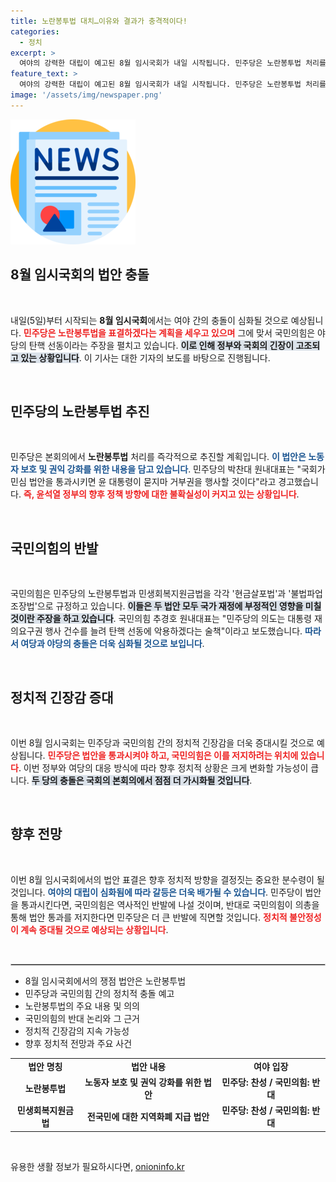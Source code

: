 ```yaml
---
title: 노란봉투법 대치…이유와 결과가 충격적이다!
categories:
  - 정치
excerpt: >
  여야의 강력한 대립이 예고된 8월 임시국회가 내일 시작됩니다. 민주당은 노란봉투법 처리를 밀어붙이며 충돌을 불러일으킬 전망인데, 국민의힘은 재의 요구로 맞서겠다고 밝혔습니다. 정치적 격돌이 세트를 예고합니다!
feature_text: >
  여야의 강력한 대립이 예고된 8월 임시국회가 내일 시작됩니다. 민주당은 노란봉투법 처리를 밀어붙이며 충돌을 불러일으킬 전망인데, 국민의힘은 재의 요구로 맞서겠다고 밝혔습니다. 정치적 격돌이 세트를 예고합니다!
image: '/assets/img/newspaper.png'
---
```


<p><img src="/assets/img/newspaper.png" alt="kimp 속보" /></p>

<h2 data-ke-size="size26">8월 임시국회의 법안 충돌</h2>

<p data-ke-size="size16">&nbsp;</p>

<p>내일(5일)부터 시작되는 <b>8월 임시국회</b>에서는 여야 간의 충돌이 심화될 것으로 예상됩니다. <b><span style="color: #ee2323;">민주당은 노란봉투법을 표결하겠다는 계획을 세우고 있으며</span></b> 그에 맞서 국민의힘은 야당의 탄핵 선동이라는 주장을 펼치고 있습니다. <b><span style="background-color: #21538527;">이로 인해 정부와 국회의 긴장이 고조되고 있는 상황입니다</span></b>. 이 기사는 대한 기자의 보도를 바탕으로 진행됩니다.</p>

<p data-ke-size="size16">&nbsp;</p>

<h2 data-ke-size="size26">민주당의 노란봉투법 추진</h2>

<p data-ke-size="size16">&nbsp;</p>

<p>민주당은 본회의에서 <b>노란봉투법</b> 처리를 즉각적으로 추진할 계획입니다. <b><span style="color: #1a5490;">이 법안은 노동자 보호 및 권익 강화를 위한 내용을 담고 있습니다</span></b>. 민주당의 박찬대 원내대표는 "국회가 민심 법안을 통과시키면 윤 대통령이 묻지마 거부권을 행사할 것이다"라고 경고했습니다. <b><span style="color: #ee2323;">즉, 윤석열 정부의 향후 정책 방향에 대한 불확실성이 커지고 있는 상황입니다</span></b>.</p>

<p data-ke-size="size16">&nbsp;</p>

<h2 data-ke-size="size26">국민의힘의 반발</h2>

<p data-ke-size="size16">&nbsp;</p>

<p>국민의힘은 민주당의 노란봉투법과 민생회복지원금법을 각각 '현금살포법'과 '불법파업조장법'으로 규정하고 있습니다. <b><span style="background-color: #21538527;">이들은 두 법안 모두 국가 재정에 부정적인 영향을 미칠 것이란 주장을 하고 있습니다</span></b>. 국민의힘 추경호 원내대표는 "민주당의 의도는 대통령 재의요구권 행사 건수를 늘려 탄핵 선동에 악용하겠다는 술책"이라고 보도했습니다. <b><span style="color: #1a5490;">따라서 여당과 야당의 충돌은 더욱 심화될 것으로 보입니다</span></b>.</p>

<p data-ke-size="size16">&nbsp;</p>

<h2 data-ke-size="size26">정치적 긴장감 증대</h2>

<p data-ke-size="size16">&nbsp;</p>

<p>이번 8월 임시국회는 민주당과 국민의힘 간의 정치적 긴장감을 더욱 증대시킬 것으로 예상됩니다. <b><span style="color: #ee2323;">민주당은 법안을 통과시켜야 하고, 국민의힘은 이를 저지하려는 위치에 있습니다</span></b>. 이번 정부와 여당의 대응 방식에 따라 향후 정치적 상황은 크게 변화할 가능성이 큽니다. <b><span style="background-color: #21538527;">두 당의 충돌은 국회의 본회의에서 점점 더 가시화될 것입니다</span></b>.</p>

<p data-ke-size="size16">&nbsp;</p>

<h2 data-ke-size="size26">향후 전망</h2>

<p data-ke-size="size16">&nbsp;</p>

<p>이번 8월 임시국회에서의 법안 표결은 향후 정치적 방향을 결정짓는 중요한 분수령이 될 것입니다. <b><span style="color: #1a5490;">여야의 대립이 심화됨에 따라 갈등은 더욱 배가될 수 있습니다</span></b>. 민주당이 법안을 통과시킨다면, 국민의힘은 역사적인 반발에 나설 것이며, 반대로 국민의힘이 의총을 통해 법안 통과를 저지한다면 민주당은 더 큰 반발에 직면할 것입니다. <b><span style="color: #ee2323;">정치적 불안정성이 계속 증대될 것으로 예상되는 상황입니다</span></b>.</p>

<p data-ke-size="size16">&nbsp;</p>

<hr style="border: 1px solid #c7c7c7;"/>

<ul>
  <li>8월 임시국회에서의 쟁점 법안은 노란봉투법</li>
  <li>민주당과 국민의힘 간의 정치적 충돌 예고</li>
  <li>노란봉투법의 주요 내용 및 의의</li>
  <li>국민의힘의 반대 논리와 그 근거</li>
  <li>정치적 긴장감의 지속 가능성</li>
  <li>향후 정치적 전망과 주요 사건</li>
</ul>

<table>
  <tr>
    <td style="text-align: center; height: 17px;"><b>법안 명칭</b></td>
    <td style="text-align: center; height: 17px;"><b>법안 내용</b></td>
    <td style="text-align: center; height: 17px;"><b>여야 입장</b></td>
  </tr>
  <tr>
    <td style="text-align: center; height: 17px;"><b>노란봉투법</b></td>
    <td style="text-align: center; height: 17px;"><b>노동자 보호 및 권익 강화를 위한 법안</b></td>
    <td style="text-align: center; height: 17px;"><b>민주당: 찬성 / 국민의힘: 반대</b></td>
  </tr>
  <tr>
    <td style="text-align: center; height: 17px;"><b>민생회복지원금법</b></td>
    <td style="text-align: center; height: 17px;"><b>전국민에 대한 지역화폐 지급 법안</b></td>
    <td style="text-align: center; height: 17px;"><b>민주당: 찬성 / 국민의힘: 반대</b></td>
  </tr>
</table>

<p data-ke-size="size16">&nbsp;</p>
유용한 생활 정보가 필요하시다면, <a href="https://onioninfo.kr" rel="dofollow">onioninfo.kr</a>



